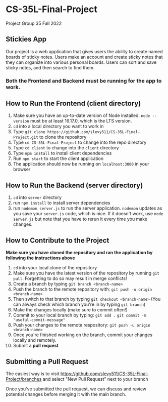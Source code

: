 # CS-35L-Final-Project
Project Group 35 Fall 2022

## Stickies App
Our project is a web application that gives users the ability to create named boards of sticky notes. Users make an account and create sticky notes that they can organize into various personal boards. Users can sort and save sticky notes, and then search to find them.

### Both the Frontend and Backend must be running for the app to work.

## How to Run the Frontend (client directory)
1. Make sure you have an up-to-date version of Node installed. `node --version` must be at least 16.17.0, which is the LTS version.
2. `cd` into a local directory you want to work in
3. Type `git clone https://github.com/slevy511/CS-35L-Final-Project.git` to clone the repository
4. Type `cd CS-35L-Final-Project` to change into the repo directory
5. Type `cd client` to change into the `client` directory
6. Type `npm install` to install client dependencies
7. Run `npm start` to start the client application
8. The application should now be running on `localhost:3000` in your browser

## How to Run the Backend (server directory)
1. `cd` into `server` directory
2. run `npm install` to install server dependencies
3. run `nodemon server.js` to run the server application. `nodemon` updates as you save your `server.js` code, which is nice. If it doesn't work, use `node server.js` but note that you have to rerun it every time you make changes. 

## How to Contribute to the Project
**Make sure you have cloned the repository and ran the application by following the instructions above**
1. `cd` into your local clone of the repository
2. Make sure you have the latest version of the repository by running `git pull`. Forgetting to do so may result in merge conflicts!
3. Create a branch by typing `git branch <branch-name>`
4. Push the branch to the remote repository with: `git push -u origin <branch-name>`
5. Then switch to that branch by typing `git checkout <branch-name>` (You can always check which branch you're in by typing `git branch`)
6. Make the changes locally (make sure to commit often!)
7. Commit to your local branch by typing:
    `git add .`
    `git commit -m "useful-commit-message"`
8. Push your changes to the remote respository:
    `git push -u origin <branch-name>`
9. Once you're finished working on the branch, commit your changes locally and remotely.
10. Submit a **pull request**

## Submitting a Pull Request
The easiest way is to visit 
https://github.com/slevy511/CS-35L-Final-Project/branches
and select "New Pull Request" next to your branch

Once you've submitted the pull request, we can discuss and review potential changes before merging it with the main branch.

